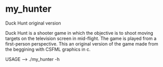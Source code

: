 # my_hunter
Duck Hunt original version

Duck Hunt is a shooter game in which the objective is to shoot moving targets on the television screen in mid-flight. The game is played from a first-person perspective.
This an original version of the game made from the beggining with CSFML graphics in c.

USAGE --> ./my_hunter -h
